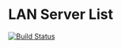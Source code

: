 # LAN Server List

[![Build Status](https://travis-ci.org/michaelrausch/LAN-Manager.svg?branch=master)](https://travis-ci.org/michaelrausch/LAN-Manager)
